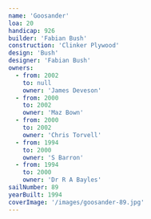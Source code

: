 ```yaml
---
name: 'Goosander'
loa: 20
handicap: 926
builder: 'Fabian Bush'
construction: 'Clinker Plywood'
design: 'Bush'
designer: 'Fabian Bush'
owners:
  - from: 2002
    to: null
    owner: 'James Deveson'
  - from: 2000
    to: 2002
    owner: 'Maz Bown'
  - from: 2000
    to: 2002
    owner: 'Chris Torvell'
  - from: 1994
    to: 2000
    owner: 'S Barron'
  - from: 1994
    to: 2000
    owner: 'Dr R A Bayles'
sailNumber: 89
yearBuilt: 1994
coverImage: '/images/goosander-89.jpg'
---
```

